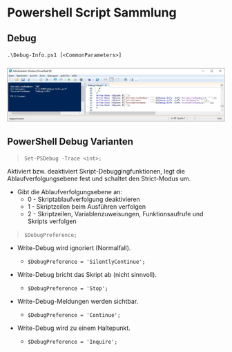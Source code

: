 # Powershell Script Sammlung

## Debug

`.\Debug-Info.ps1 [<CommonParameters>]`
### ![Screenshot PowerShell Ausgabe](https://github.com/dr-woitschek/spielkiste/blob/master/powershell/Debug-Info_PowerShell-Output.jpg)

## PowerShell Debug Varianten

> `Set-PSDebug -Trace <int>;`

Aktiviert bzw. deaktiviert Skript-Debuggingfunktionen, legt die Ablaufverfolgungsebene fest und schaltet den Strict-Modus um.
* Gibt die Ablaufverfolgungsebene an:
  * 0 - Skriptablaufverfolgung deaktivieren
  * 1 - Skriptzeilen beim Ausführen verfolgen
  * 2 - Skriptzeilen, Variablenzuweisungen, Funktionsaufrufe und Skripts verfolgen

> `$DebugPreference;`

* Write-Debug wird ignoriert (Normalfall).
  * `$DebugPreference = 'SilentlyContinue';`

* Write-Debug bricht das Skript ab (nicht sinnvoll).
  * `$DebugPreference = 'Stop';`

* Write-Debug-Meldungen werden sichtbar.
  * `$DebugPreference = 'Continue';`

* Write-Debug wird zu einem Haltepunkt.
  * `$DebugPreference = 'Inquire';`
